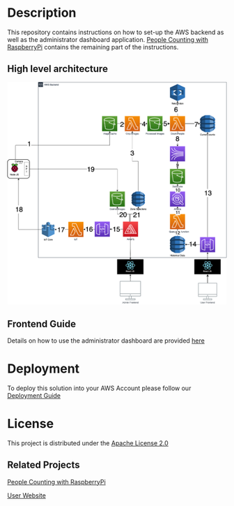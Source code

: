 # Description

This repository contains instructions on how to set-up the AWS backend as well as the administrator dashboard application.
[People Counting with RaspberryPi](https://github.com/UBC-CIC/people-counting-with-aws-rekognition-RaspberryPi-IOT) contains the 
remaining part of the instructions.

## High level architecture

<img src="./images/diagram.png"  width="800"/>

## Frontend Guide

Details on how to use the administrator dashboard are provided [here](./docs/frontend.md)

# Deployment
To deploy this solution into your AWS Account please follow our [Deployment Guide](./docs/deployment.md)

# License
This project is distributed under the  [Apache License 2.0](https://github.com/UBC-CIC/vgh-covid-19-ct-model/blob/master/LICENSE) 

## Related Projects

[People Counting with RaspberryPi](https://github.com/UBC-CIC/people-counting-with-aws-rekognition-RaspberryPi-IOT)

[User Website](https://github.com/UBC-CIC/people-counting-with-aws-rekognition-User-Website)